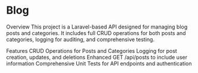 # Blog
Overview
This project is a Laravel-based API designed for managing blog posts and categories. It includes full CRUD operations for both posts and categories, logging for auditing, and comprehensive testing.

Features
CRUD Operations for Posts and Categories
Logging for post creation, updates, and deletions
Enhanced GET /api/posts to include user information
Comprehensive Unit Tests for API endpoints and authentication

